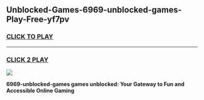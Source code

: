 
## Unblocked-Games-6969-unblocked-games-Play-Free-yf7pv
<h3>
<a href="https://premium76.site?title=6969-unblocked-games&ref=12A">CLICK TO PLAY</a></h3>
<hr>

<h3>
<a href="https://premium76.site?title=6969-unblocked-games&ref=12A">CLICK 2 PLAY</a>
  
</h3>

<a href="https://premium76.site?title=6969-unblocked-games&ref=12A"><img src="https://clearcache.store/games.png"></a>


**6969-unblocked-games games unblocked: Your Gateway to Fun and Accessible Online Gaming**
